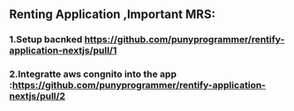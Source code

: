 ## Renting Application ,Important MRS:
### 1.Setup bacnked https://github.com/punyprogrammer/rentify-application-nextjs/pull/1
### 2.Integratte aws congnito into the app :https://github.com/punyprogrammer/rentify-application-nextjs/pull/2
